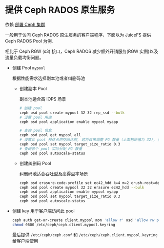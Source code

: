 # 提供 Ceph RADOS 原生服务

依赖 [部署 Ceph 集群](1-deploy-ceph-cluster.md)

一般用于访问 Ceph RADOS 原生服务的客户端程序，下面以为 JuiceFS 提供 Ceph RADOS Pool 为例.

相比于 Ceph RGW (s3) 接口，Ceph RADOS 减少额外开销服务(RGW 实例)以及流量负载均衡问题。

* 创建 Pool `mypool`

    根据性能需求选择副本池或者纠删码池

    * 创建副本 Pool

        副本池适合高 IOPS 场景

        ```bash
        # 创建 pool
        ceph osd pool create mypool 32 32 rep_ssd --bulk
        # 设置 pool 用途
        ceph osd pool application enable mypool myapp

        # 查询 pool 信息
        ceph osd pool get mypool all
        # 设置此 pool 预估占用空间比例, 这将自带调整 PG 数量（上面初始值为 32), 更大 PG 有助于提高吞吐量
        ceph osd pool set mypool target_size_ratio 0.3
        # 查询各个 pool 实际分配 PG 数量
        ceph osd pool autoscale-status
        ```

    * 创建纠删码 Pool

        纠删码池适合吞吐型及高得盘率场景

        ```bash
        ceph osd erasure-code-profile set ec42_hdd k=4 m=2 crush-root=default crush-failure-domain=host crush-device-class=hdd
        ceph osd pool create mypool 32 32 erasure ec42_hdd --bulk
        ceph osd pool application enable mypool myapp
        ceph osd pool set mypool target_size_ratio 0.3
        ceph osd pool autoscale-status
        ```

* 创建 key 用于客户端访问此 pool

    ```bash
    ceph auth get-or-create client.mypool mon 'allow r' osd 'allow rw pool=mypool' |tee /etc/ceph/ceph.client.mypool.keyring
    chmod 0600 /etc/ceph/ceph.client.mypool.keyring
    ```

    最后提供 `/etc/ceph/ceph.conf` 和 `/etc/ceph/ceph.client.mypool.keyring` 给客户端使用
